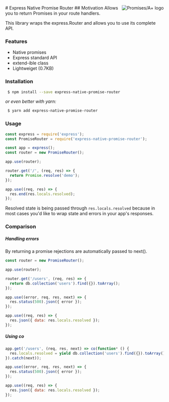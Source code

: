 <a href="http://promisesaplus.com/">
    <img src="http://promisesaplus.com/assets/logo-small.png" alt="Promises/A+ logo"
         title="Promises/A+ 1.1 compliant" align="right" />
</a>
# Express Native Promise Router
## Motivation
Allows you to return Promises in your route handlers.

This library wraps the express.Router and allows you to use its complete API.

### Features
 - Native promises
 - Express standard API
 - extend-ible class
 - Lightweiget (0.7KB)

### Installation

```Bash
 $ npm install --save express-native-promise-router
```

*or even better with yarn:*
```Bash
 $ yarn add express-native-promise-router
```

### Usage

```JavaScript
const express = require('express');
const PromiseRouter = require('express-native-promise-router');

const app = express();
const router = new PromiseRouter();

app.use(router);

router.get('/', (req, res) => {
  return Promise.resolve('demo');
});

app.use((req, res) => {
  res.end(res.locals.resolved);
});

```
Resolved state is being passed through `res.locals.resolved` because in most cases you'd like to wrap state and errors in your app's responses.

### Comparison

##### Handling errors  
By returning a promise rejections are automatically passed to next().

```JavaScript
const router = new PromiseRouter();

app.use(router);

router.get('/users', (req, res) => {
  return db.collection('users').find({}).toArray();
});

app.use((error, req, res, next) => {
  res.status(500).json({ error });
});

app.use((req, res) => {
  res.json({ data: res.locals.resolved });
});

```
##### Using co
```JavaScript
app.get('/users', (req, res, next) => co(function* () {
  res.locals.resolved = yield db.collection('users').find({}).toArray();
}).catch(next));

app.use((error, req, res, next) => {
  res.status(500).json({ error });
});

app.use((req, res) => {
  res.json({ data: res.locals.resolved });
});
```
